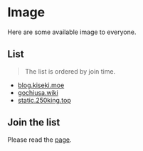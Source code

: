 # Image

Here are some available image to everyone.

## List

> The list is ordered by join time.

- [blog.kiseki.moe](https://github.com/250king/gochiusa/blob/main/image/blog.kiseki.moe.md)
- [gochiusa.wiki](https://github.com/250king/gochiusa/blob/main/image/gochiusa.wiki.md)
- [static.250king.top](https://github.com/250king/gochiusa/blob/main/image/static.250king.top.md)

## Join the list

Please read the [page](https://github.com/250king/gochiusa/tree/main/source).
